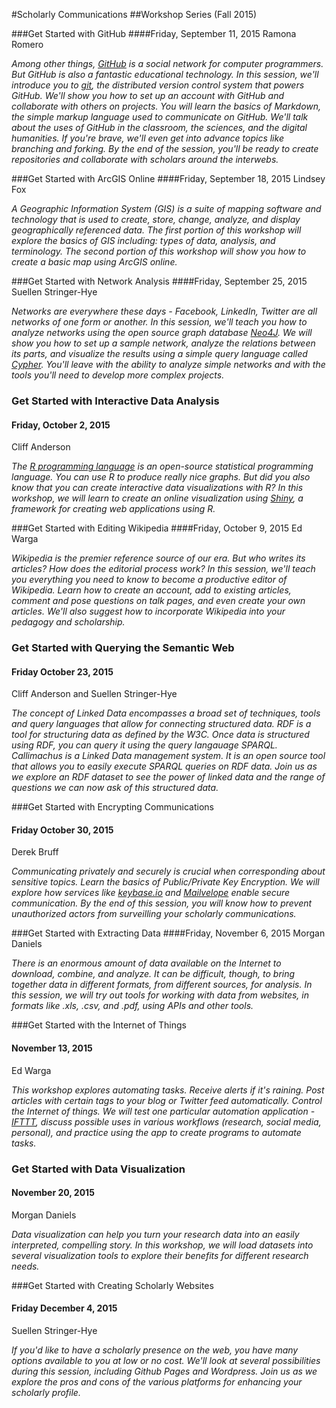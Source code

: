 #Scholarly Communications
##Workshop Series (Fall 2015)

###Get Started with GitHub
####Friday, September 11, 2015
Ramona Romero

*Among other things, [GitHub](https://github.com/) is a social network for computer programmers. But GitHub is also a fantastic educational technology. In this session, we'll introduce you to [git](http://git-scm.com/), the distributed version control system that powers GitHub. We'll show you how to set up an account with GitHub and collaborate with others on projects. You will learn the basics of Markdown, the simple markup language used to communicate on GitHub. We'll talk about the uses of GitHub in the classroom, the sciences, and the digital humanities. If you're brave, we'll even get into advance topics like branching and forking. By the end of the session, you'll be ready to create repositories and collaborate with scholars around the interwebs.*

###Get Started with ArcGIS Online
####Friday, September 18, 2015
Lindsey Fox

*A Geographic Information System (GIS) is a suite of mapping software and technology that is used to create, store, change, analyze, and display geographically referenced data. The first portion of this workshop will explore the basics of GIS including: types of data, analysis, and terminology. The second portion of this workshop will show you how to create a basic map using ArcGIS online.* 

###Get Started with Network Analysis
####Friday, September 25, 2015
Suellen Stringer-Hye

*Networks are everywhere these days - Facebook, LinkedIn, Twitter are all networks of one form or another. In this session, we'll teach you how to analyze networks using the open source graph database [Neo4J](http://www.neo4j.org/). We will show you how to set up a sample network, analyze the relations between its parts, and visualize the results using a simple query language called [Cypher](http://www.neo4j.org/learn/cypher). You'll leave with the ability to analyze simple networks and with the tools you'll need to develop more complex projects.*

### Get Started with Interactive Data Analysis
#### Friday, October 2, 2015
Cliff Anderson

*The [R programming language](http://www.r-project.org/) is an open-source statistical programming language. You can use R to produce really nice graphs. But did you also know that you can create interactive data visualizations with R? In this workshop, we will learn to create an online visualization using [Shiny](http://shiny.rstudio.com/), a framework for creating web applications using R.*

###Get Started with Editing Wikipedia
####Friday, October 9, 2015
Ed Warga

*Wikipedia is the premier reference source of our era. But who writes its articles? How does the editorial process work? In this session, we'll teach you everything you need to know to become a productive editor of Wikipedia. Learn how to create an account, add to existing articles, comment and pose questions on talk pages, and even create your own articles. We'll also suggest how to incorporate Wikipedia into your pedagogy and scholarship.*

### Get Started with Querying the Semantic Web
#### Friday October 23, 2015
Cliff Anderson and Suellen Stringer-Hye

*The concept of Linked Data encompasses a broad set of techniques, tools and query languages that allow for connecting structured data. RDF is a tool for structuring data as defined by the W3C. Once data is structured using RDF, you can query it using the query langauage SPARQL. Callimachus is a Linked Data management system. It is an open source tool that allows you to easily execute SPARQL queries on RDF data. Join us as we explore an RDF dataset to see the power of linked data and the range of questions we can now ask of this structured data.*

###Get Started with Encrypting Communications 
#### Friday October 30, 2015
Derek Bruff

*Communicating privately and securely is crucial when corresponding about sensitive topics. Learn the basics of Public/Private Key Encryption. We will explore how services like [keybase.io](keybase.io/) and [Mailvelope](https://www.mailvelope.com/) enable secure communication. By the end of this session, you will know how to prevent unauthorized actors from surveilling your scholarly communications.*

###Get Started with Extracting Data
####Friday, November 6, 2015
Morgan Daniels

*There is an enormous amount of data available on the Internet to download, combine, and analyze.  It can be difficult, though, to bring together data in different formats, from different sources, for analysis.  In this session, we will try out tools for working with data from websites, in formats like .xls, .csv, and .pdf, using APIs and other tools.*

###Get Started with the Internet of Things
#### November 13, 2015
Ed Warga

*This workshop explores automating tasks. Receive alerts if it's raining. Post articles with certain tags to your blog or Twitter feed automatically. Control the Internet of things. We will test one particular automation application - [IFTTT](https://ifttt.com/), discuss possible uses in various workflows (research, social media, personal), and practice using the app to  create programs to automate tasks.*

### Get Started with Data Visualization
#### November 20, 2015
Morgan Daniels

*Data visualization can help you turn your research data into an easily interpreted, compelling story.  In this workshop, we will load datasets into several visualization tools to explore their benefits for different research needs.*

###Get Started with Creating Scholarly Websites
#### Friday December 4, 2015
Suellen Stringer-Hye

*If you'd like to have a scholarly presence on the web, you have many options available to you at low or no cost. We'll look at several possibilities during this session, including Github Pages and Wordpress. Join us as we explore the pros and cons of the various platforms for enhancing your scholarly profile.*
